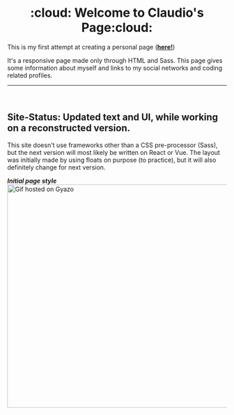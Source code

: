 # 
<h1 align='center'> :cloud: Welcome to Claudio's Page:cloud:</h1>

This is my first attempt at creating a personal page (**[here!](https://claudiferock.github.io/Page/)**)

It's a responsive page made only through  HTML and Sass. This page gives some information about myself and links to my social networks and coding related profiles.

------------------------------  
<br />

## Site-Status: Updated text and UI, while working on a reconstructed version.

This site doesn't use frameworks other than a CSS pre-processor (Sass), but the next version will most likely be written on React or Vue. The layout was initially made by using floats on purpose (to practice), but it will also definitely change for next version. 

***Initial page style***<br />
<a href="https://gyazo.com/abec9fcc48a47986f5bd749161a90b5f"><img src="https://i.gyazo.com/abec9fcc48a47986f5bd749161a90b5f.gif" alt="Gif hosted on Gyazo" width="512"/></a>

